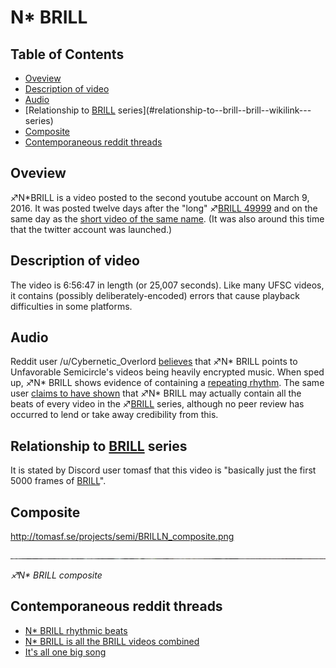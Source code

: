 # N* BRILL

## Table of Contents
- [Oveview](#oveview)
- [Description of video](#description-of-video)
- [Audio](#audio)
- [Relationship to [BRILL](BRILL "wikilink") series](#relationship-to--brill--brill--wikilink---series)
- [Composite](#composite)
- [Contemporaneous reddit threads](#contemporaneous-reddit-threads)


## Oveview

♐N\*BRILL is a video posted to the second youtube account on March 9, 2016. It was posted twelve days after the "long" ♐[BRILL 49999](BRILL_49999_\(Long\) "wikilink") and on the same day as the [short video of the same name](BRILL_49999_\(Short\) "wikilink"). (It
was also around this time that the twitter account was launched.)

## Description of video

The video is 6:56:47 in length (or 25,007 seconds). Like many UFSC
videos, it contains (possibly deliberately-encoded) errors that cause
playback difficulties in some platforms.

## Audio

Reddit user /u/Cybernetic\_Overlord
[believes](https://www.reddit.com/r/UnfavorableSemicircle/comments/4b3y3r/its_all_one_big_song/)
that ♐N\* BRILL points to Unfavorable Semicircle's videos being heavily
encrypted music. When sped up, ♐N\* BRILL shows evidence of containing a
[repeating rhythm](https://www.reddit.com/r/UnfavorableSemicircle/comments/4akyno/n_brill_rhythmic_beats/).
The same user [claims to have shown](https://www.reddit.com/r/UnfavorableSemicircle/comments/4aq0qa/n_brill_is_all_the_brill_videos_combined/)
that ♐N\* BRILL may actually contain all the beats of every video in the
♐[BRILL](BRILL "wikilink") series, although no peer review has occurred
to lend or take away credibility from this.

## Relationship to [BRILL](BRILL "wikilink") series

It is stated by Discord user tomasf that this video is "basically just
the first 5000 frames of [BRILL](BRILL "wikilink")".

## Composite

<http://tomasf.se/projects/semi/BRILLN_composite.png>

![BRILLN composite.png](BRILLN_composite.png "BRILLN composite.png")

*♐N\* BRILL composite*

## Contemporaneous reddit threads

  - [N\* BRILL rhythmic beats](https://www.reddit.com/r/UnfavorableSemicircle/comments/4akyno/n_brill_rhythmic_beats/)
  - [N\* BRILL is all the BRILL videos combined](https://www.reddit.com/r/UnfavorableSemicircle/comments/4aq0qa/n_brill_is_all_the_brill_videos_combined/)
  - [It's all one big song](https://www.reddit.com/r/UnfavorableSemicircle/comments/4b3y3r/its_all_one_big_song/)

